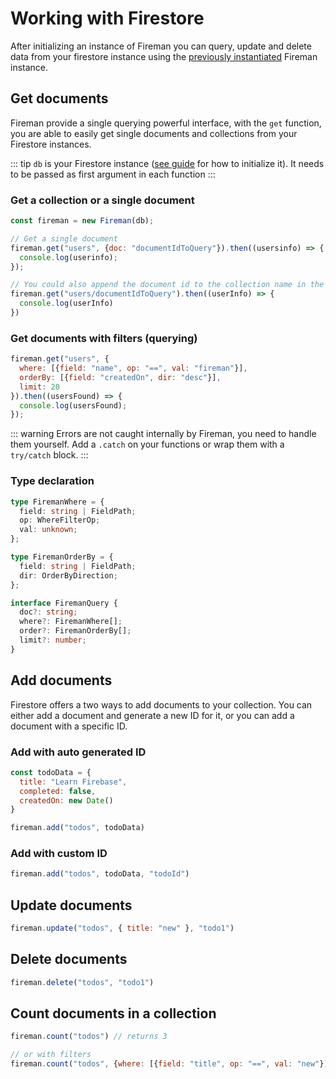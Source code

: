 # Working with Firestore

After initializing an instance of Fireman you can query, update and delete data from your firestore instance using the [previously instantiated](/guide/#initializing-fireman/) Fireman instance.

## Get documents

Fireman provide a single querying powerful interface, with the `get` function, you are able to easily get single documents and collections from your Firestore instances.

::: tip
`db` is your Firestore instance ([see guide](/guide/#initializing-firestore) for how to initialize it). It needs to be passed as first argument in each function
:::

### Get a collection or a single document

```js
const fireman = new Fireman(db);

// Get a single document
fireman.get("users", {doc: "documentIdToQuery"}).then((usersinfo) => {
  console.log(userinfo);
});

// You could also append the document id to the collection name in the first argument
fireman.get("users/documentIdToQuery").then((userInfo) => {
  console.log(userInfo)
})
```

### Get documents with filters (querying)

```js
fireman.get("users", {
  where: [{field: "name", op: "==", val: "fireman"}],
  orderBy: [{field: "createdOn", dir: "desc"}],
  limit: 20
}).then((usersFound) => {
  console.log(usersFound);
});
```

::: warning
Errors are not caught internally by Fireman, you need to handle them yourself. Add a `.catch` on your functions or wrap them with a `try/catch` block.
:::

### Type declaration

```ts
type FiremanWhere = {
  field: string | FieldPath;
  op: WhereFilterOp;
  val: unknown;
};

type FiremanOrderBy = {
  field: string | FieldPath;
  dir: OrderByDirection;
};

interface FiremanQuery {
  doc?: string;
  where?: FiremanWhere[];
  order?: FiremanOrderBy[];
  limit?: number;
}
```

## Add documents

Firestore offers a two ways to add documents to your collection. You can either add a document and generate a new ID for it, or you can add a document with a specific ID.

### Add with auto generated ID

```js
const todoData = {
  title: "Learn Firebase",
  completed: false,
  createdOn: new Date()
}

fireman.add("todos", todoData)
```

### Add with custom ID

```js
fireman.add("todos", todoData, "todoId")
```

## Update documents

```js
fireman.update("todos", { title: "new" }, "todo1")
```

## Delete documents

```js
fireman.delete("todos", "todo1")
```

## Count documents in a collection

```js
fireman.count("todos") // returns 3

// or with filters
fireman.count("todos", {where: [{field: "title", op: "==", val: "new"}]}) // returns 1
```
